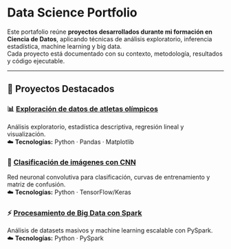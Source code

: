 # Data Science Portfolio

Este portafolio reúne **proyectos desarrollados durante mi formación en Ciencia de Datos**, aplicando técnicas de análisis exploratorio, inferencia estadística, machine learning y big data.  
Cada proyecto está documentado con su contexto, metodología, resultados y código ejecutable.

---

## 🚀 Proyectos Destacados

### 📊 [Exploración de datos de atletas olímpicos](./modulo4-EDA-olimpicos)
Análisis exploratorio, estadística descriptiva, regresión lineal y visualización.  
☁️ **Tecnologías:** Python · Pandas · Matplotlib

### 🧠 [Clasificación de imágenes con CNN](./modulo8-deep-learning-CNN)
Red neuronal convolutiva para clasificación, curvas de entrenamiento y matriz de confusión.  
☁️ **Tecnologías:** Python · TensorFlow/Keras

### ⚡ [Procesamiento de Big Data con Spark](./modulo9-bigdata-spark)
Análisis de datasets masivos y machine learning escalable con PySpark.  
☁️ **Tecnologías:** Python · PySpark


